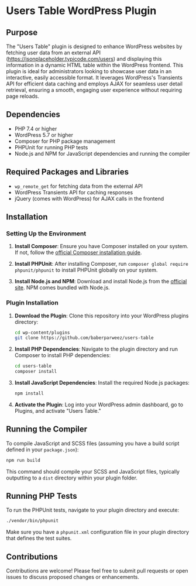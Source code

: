 # Users Table WordPress Plugin

## Purpose

The "Users Table" plugin is designed to enhance WordPress websites by fetching user data from an external API (https://jsonplaceholder.typicode.com/users) and displaying this information in a dynamic HTML table within the WordPress frontend. This plugin is ideal for administrators looking to showcase user data in an interactive, easily accessible format. It leverages WordPress's Transients API for efficient data caching and employs AJAX for seamless user detail retrieval, ensuring a smooth, engaging user experience without requiring page reloads.

## Dependencies

-   PHP 7.4 or higher
-   WordPress 5.7 or higher
-   Composer for PHP package management
-   PHPUnit for running PHP tests
-   Node.js and NPM for JavaScript dependencies and running the compiler

## Required Packages and Libraries

-   `wp_remote_get` for fetching data from the external API
-   WordPress Transients API for caching responses
-   jQuery (comes with WordPress) for AJAX calls in the frontend

## Installation

### Setting Up the Environment

1. **Install Composer**: Ensure you have Composer installed on your system. If not, follow the [official Composer installation guide](https://getcomposer.org/download/).

2. **Install PHPUnit**: After installing Composer, run `composer global require phpunit/phpunit` to install PHPUnit globally on your system.

3. **Install Node.js and NPM**: Download and install Node.js from the [official site](https://nodejs.org/). NPM comes bundled with Node.js.

### Plugin Installation

1. **Download the Plugin**: Clone this repository into your WordPress plugins directory:

    ```bash
    cd wp-content/plugins
    git clone https://github.com/baberparweez/users-table
    ```

2. **Install PHP Dependencies**: Navigate to the plugin directory and run Composer to install PHP dependencies:

    ```bash
    cd users-table
    composer install
    ```

3. **Install JavaScript Dependencies**: Install the required Node.js packages:

    ```bash
    npm install
    ```

4. **Activate the Plugin**: Log into your WordPress admin dashboard, go to Plugins, and activate "Users Table."

## Running the Compiler

To compile JavaScript and SCSS files (assuming you have a build script defined in your `package.json`):

```bash
npm run build
```

This command should compile your SCSS and JavaScript files, typically outputting to a `dist` directory within your plugin folder.

## Running PHP Tests

To run the PHPUnit tests, navigate to your plugin directory and execute:

```bash
./vendor/bin/phpunit
```

Make sure you have a `phpunit.xml` configuration file in your plugin directory that defines the test suites.

## Contributions

Contributions are welcome! Please feel free to submit pull requests or open issues to discuss proposed changes or enhancements.
